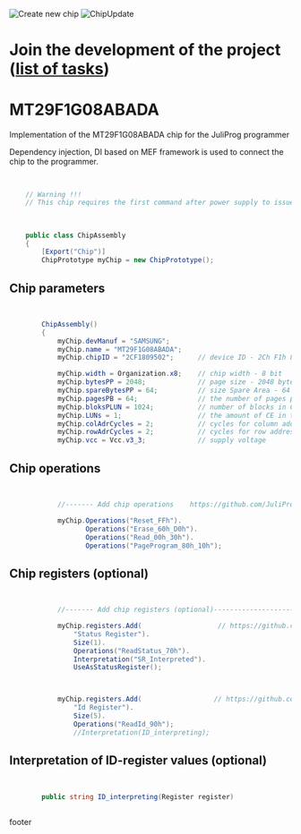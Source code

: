 ![Create new chip](https://github.com/JuliProg/MT29F1G08ABADA/workflows/Create%20new%20chip/badge.svg?event=repository_dispatch)
![ChipUpdate](https://github.com/JuliProg/MT29F1G08ABADA/workflows/ChipUpdate/badge.svg)
# Join the development of the project ([list of tasks](https://github.com/users/JuliProg/projects/1))


# MT29F1G08ABADA
Implementation of the MT29F1G08ABADA chip for the JuliProg programmer

Dependency injection, DI based on MEF framework is used to connect the chip to the programmer.

<section class = "listing">

# 
```c#

    // Warning !!!
    // This chip requires the first command after power supply to issue a Reset command
```
#
```c#

    public class ChipAssembly
    {
        [Export("Chip")]
        ChipPrototype myChip = new ChipPrototype();
```
# Chip parameters
```c#


        ChipAssembly()
        {
            myChip.devManuf = "SAMSUNG";
            myChip.name = "MT29F1G08ABADA";
            myChip.chipID = "2CF1809502";      // device ID - 2Ch F1h 80h 95h 02h (Micron-MT29F1G08ABADAWP-IT_D-datasheet.pdf page 33)

            myChip.width = Organization.x8;    // chip width - 8 bit
            myChip.bytesPP = 2048;             // page size - 2048 byte (2Kb)
            myChip.spareBytesPP = 64;          // size Spare Area - 64 byte
            myChip.pagesPB = 64;               // the number of pages per block - 64 
            myChip.bloksPLUN = 1024;           // number of blocks in CE - 1024
            myChip.LUNs = 1;                   // the amount of CE in the chip
            myChip.colAdrCycles = 2;           // cycles for column addressing
            myChip.rowAdrCycles = 2;           // cycles for row addressing 
            myChip.vcc = Vcc.v3_3;             // supply voltage

```
# Chip operations
```c#


            //------- Add chip operations    https://github.com/JuliProg/Wiki#command-set----------------------------------------------------

            myChip.Operations("Reset_FFh").
                   Operations("Erase_60h_D0h").
                   Operations("Read_00h_30h").
                   Operations("PageProgram_80h_10h");

```
# Chip registers (optional)
```c#


            //------- Add chip registers (optional)----------------------------------------------------

            myChip.registers.Add(                   // https://github.com/JuliProg/Wiki/wiki/StatusRegister
                "Status Register").
                Size(1).
                Operations("ReadStatus_70h").
                Interpretation("SR_Interpreted").
                UseAsStatusRegister();



            myChip.registers.Add(                  // https://github.com/JuliProg/Wiki/wiki/ID-Register
                "Id Register").
                Size(5).
                Operations("ReadId_90h");               
                //Interpretation(ID_interpreting);

```
# Interpretation of ID-register values ​​(optional)
```c#


        public string ID_interpreting(Register register)   
        
```
</section>








footer
